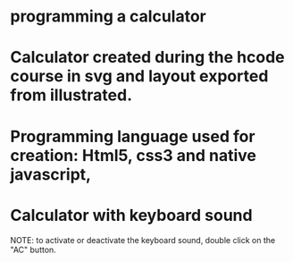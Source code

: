 # programming a calculator
# Calculator created during the hcode course in svg and layout exported from illustrated.
# Programming language used for creation: Html5, css3 and native javascript,
# Calculator with keyboard sound
NOTE: to activate or deactivate the keyboard sound, double click on the "AC" button.
